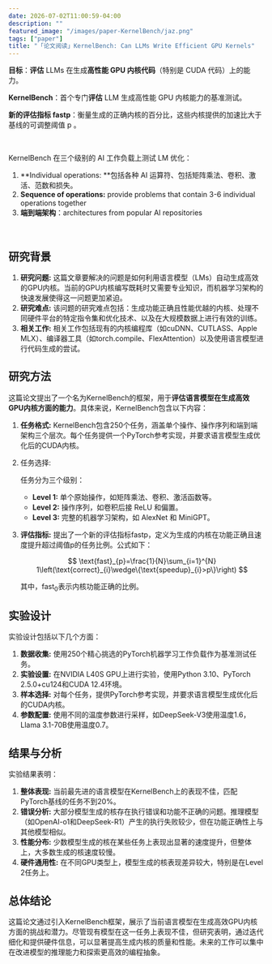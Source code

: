 ```yaml
---
date: 2026-07-02T11:00:59-04:00
description: ""
featured_image: "/images/paper-KernelBench/jaz.png"
tags: ["paper"]
title: "「论文阅读」KernelBench: Can LLMs Write Efficient GPU Kernels"
---
```


**目标**：**评估** LLMs 在生成**高性能 GPU 内核代码**（特别是 CUDA 代码）上的能力。

**KernelBench**：首个专门**评估** LLM 生成高性能 GPU 内核能力的基准测试。

**新的评估指标 fastp**：衡量生成的正确内核的百分比，这些内核提供的加速比大于基线的可调整阈值 p 。

&nbsp;

KernelBench 在三个级别的 AI 工作负载上测试 LM 优化：

1.  **Individual operations: **包括各种 AI 运算符、包括矩阵乘法、卷积、激活、范数和损失。
2. **Sequence of operations:** provide problems that contain 3-6 individual operations together
3. **端到端架构**：architectures from popular AI repositories 

&nbsp;

<!--more-->

## 研究背景

1. **研究问题:** 这篇文章要解决的问题是如何利用语言模型（LMs）自动生成高效的GPU内核。当前的GPU内核编写既耗时又需要专业知识，而机器学习架构的快速发展使得这一问题更加紧迫。
2. **研究难点:** 该问题的研究难点包括：生成功能正确且性能优越的内核、处理不同硬件平台的特定指令集和优化技术、以及在大规模数据上进行有效的训练。
3. **相关工作:** 相关工作包括现有的内核编程库（如cuDNN、CUTLASS、Apple MLX）、编译器工具（如torch.compile、FlexAttention）以及使用语言模型进行代码生成的尝试。

## 研究方法

这篇论文提出了一个名为KernelBench的框架，用于**评估语言模型在生成高效GPU内核方面的能力**。具体来说，KernelBench包含以下内容：

1. **任务格式:** KernelBench包含250个任务，涵盖单个操作、操作序列和端到端架构三个层次。每个任务提供一个PyTorch参考实现，并要求语言模型生成优化后的CUDA内核。

2. 任务选择:

    任务分为三个级别：

   - **Level 1:** 单个原始操作，如矩阵乘法、卷积、激活函数等。
   - **Level 2:** 操作序列，如卷积后接 ReLU 和偏置。
   - **Level 3:** 完整的机器学习架构，如 AlexNet 和 MiniGPT。

3. **评估指标:** 提出了一个新的评估指标fastp，定义为生成的内核在功能正确且速度提升超过阈值p的任务比例。公式如下：

   $$   \text{fast}_{p}=\frac{1}{N}\sum_{i=1}^{N} 1\left(\text{correct}_{i}\wedge\{\text{speedup}_{i}>p\}\right)   $$

   其中，fast$_{0}$表示内核功能正确的比例。

## 实验设计

实验设计包括以下几个方面：

1. **数据收集:** 使用250个精心挑选的PyTorch机器学习工作负载作为基准测试任务。
2. **实验设置:** 在NVIDIA L40S GPU上进行实验，使用Python 3.10、PyTorch 2.5.0+cu124和CUDA 12.4环境。
3. **样本选择:** 对每个任务，提供PyTorch参考实现，并要求语言模型生成优化后的CUDA内核。
4. **参数配置:** 使用不同的温度参数进行采样，如DeepSeek-V3使用温度1.6，Llama 3.1-70B使用温度0.7。

## 结果与分析

实验结果表明：

1. **整体表现:** 当前最先进的语言模型在KernelBench上的表现不佳，匹配PyTorch基线的任务不到20%。
2. **错误分析:** 大部分模型生成的核存在执行错误和功能不正确的问题。推理模型（如OpenAI-o1和DeepSeek-R1）产生的执行失败较少，但在功能正确性上与其他模型相似。
3. **性能分布:** 少数模型生成的核在某些任务上表现出显著的速度提升，但整体上，大多数生成的核速度较慢。
4. **硬件通用性:** 在不同GPU类型上，模型生成的核表现差异较大，特别是在Level 2任务上。

## 总体结论

这篇论文通过引入KernelBench框架，展示了当前语言模型在生成高效GPU内核方面的挑战和潜力。尽管现有模型在这一任务上表现不佳，但研究表明，通过迭代细化和提供硬件信息，可以显著提高生成内核的质量和性能。未来的工作可以集中在改进模型的推理能力和探索更高效的编程抽象。